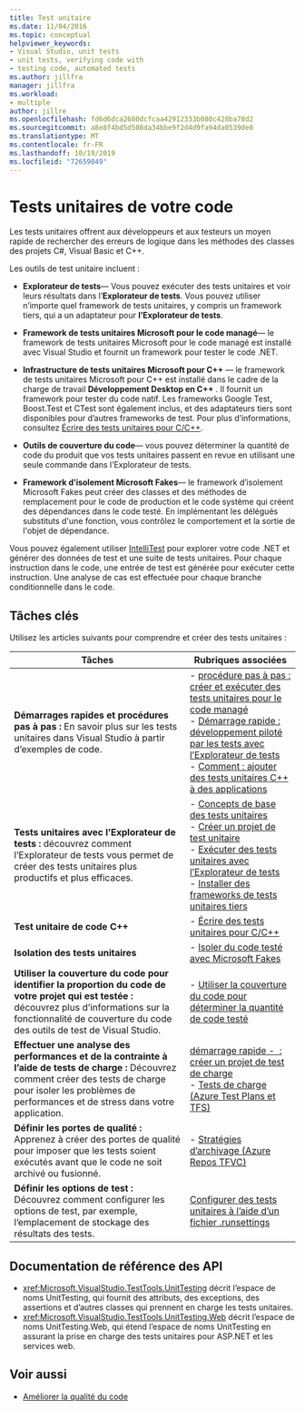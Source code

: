 ```yaml
---
title: Test unitaire
ms.date: 11/04/2016
ms.topic: conceptual
helpviewer_keywords:
- Visual Studio, unit tests
- unit tests, verifying code with
- testing code, automated tests
ms.author: jillfra
manager: jillfra
ms.workload:
- multiple
author: jillre
ms.openlocfilehash: fd6d6dca2680dcfcaa42912333b080c428ba78d2
ms.sourcegitcommit: a8e8f4bd5d508da34bbe9f2d4d9fa94da0539de0
ms.translationtype: MT
ms.contentlocale: fr-FR
ms.lasthandoff: 10/19/2019
ms.locfileid: "72659849"
---
```

# <a name="unit-test-your-code"></a>Tests unitaires de votre code

Les tests unitaires offrent aux développeurs et aux testeurs un moyen rapide de rechercher des erreurs de logique dans les méthodes des classes des projets C#, Visual Basic et C++.

Les outils de test unitaire incluent :

* **Explorateur de tests**&mdash; Vous pouvez exécuter des tests unitaires et voir leurs résultats dans l’**Explorateur de tests**. Vous pouvez utiliser n’importe quel framework de tests unitaires, y compris un framework tiers, qui a un adaptateur pour **l’Explorateur de tests**.

* **Framework de tests unitaires Microsoft pour le code managé**&mdash; le framework de tests unitaires Microsoft pour le code managé est installé avec Visual Studio et fournit un framework pour tester le code .NET.

* **Infrastructure de tests unitaires Microsoft pour C++** &mdash; le framework de tests unitaires Microsoft pour C++ est installé dans le cadre de la charge de travail **Développement Desktop en C++** . Il fournit un framework pour tester du code natif. Les frameworks Google Test, Boost.Test et CTest sont également inclus, et des adaptateurs tiers sont disponibles pour d’autres frameworks de test. Pour plus d’informations, consultez [Écrire des tests unitaires pour C/C++](../test/writing-unit-tests-for-c-cpp.md).

* **Outils de couverture du code**&mdash; vous pouvez déterminer la quantité de code du produit que vos tests unitaires passent en revue en utilisant une seule commande dans l’Explorateur de tests.

* **Framework d’isolement Microsoft Fakes**&mdash; le framework d’isolement Microsoft Fakes peut créer des classes et des méthodes de remplacement pour le code de production et le code système qui créent des dépendances dans le code testé. En implémentant les délégués substituts d'une fonction, vous contrôlez le comportement et la sortie de l'objet de dépendance.

Vous pouvez également utiliser [IntelliTest](../test/generate-unit-tests-for-your-code-with-intellitest.md) pour explorer votre code .NET et générer des données de test et une suite de tests unitaires. Pour chaque instruction dans le code, une entrée de test est générée pour exécuter cette instruction. Une analyse de cas est effectuée pour chaque branche conditionnelle dans le code.

## <a name="key-tasks"></a>Tâches clés

Utilisez les articles suivants pour comprendre et créer des tests unitaires :

|Tâches|Rubriques associées|
|-|-----------------------|
|**Démarrages rapides et procédures pas à pas :** En savoir plus sur les tests unitaires dans Visual Studio à partir d’exemples de code.|- [procédure pas à pas : créer et exécuter des tests unitaires pour le code managé](../test/walkthrough-creating-and-running-unit-tests-for-managed-code.md)<br />- [Démarrage rapide : développement piloté par les tests avec l’Explorateur de tests](../test/quick-start-test-driven-development-with-test-explorer.md)<br />- [Comment : ajouter des tests unitaires C++ à des applications](../test/how-to-use-microsoft-test-framework-for-cpp.md)|
|**Tests unitaires avec l’Explorateur de tests :** découvrez comment l’Explorateur de tests vous permet de créer des tests unitaires plus productifs et plus efficaces.|- [Concepts de base des tests unitaires](../test/unit-test-basics.md)<br />- [Créer un projet de test unitaire](../test/create-a-unit-test-project.md)<br />- [Exécuter des tests unitaires avec l’Explorateur de tests](../test/run-unit-tests-with-test-explorer.md)<br />- [Installer des frameworks de tests unitaires tiers](../test/install-third-party-unit-test-frameworks.md)|
|**Test unitaire de code C++**|- [Écrire des tests unitaires pour C/C++](../test/writing-unit-tests-for-c-cpp.md)|
|**Isolation des tests unitaires**|- [Isoler du code testé avec Microsoft Fakes](../test/isolating-code-under-test-with-microsoft-fakes.md)|
|**Utiliser la couverture du code pour identifier la proportion du code de votre projet qui est testée :** découvrez plus d’informations sur la fonctionnalité de couverture du code des outils de test de Visual Studio.|- [Utiliser la couverture du code pour déterminer la quantité de code testé](../test/using-code-coverage-to-determine-how-much-code-is-being-tested.md)|
|**Effectuer une analyse des performances et de la contrainte à l’aide de tests de charge :** Découvrez comment créer des tests de charge pour isoler les problèmes de performances et de stress dans votre application.|[démarrage rapide -  : créer un projet de test de charge](../test/quickstart-create-a-load-test-project.md)<br />- [Tests de charge (Azure Test Plans et TFS)](/azure/devops/test/load-test/index?view=vsts)|
|**Définir les portes de qualité :** Apprenez à créer des portes de qualité pour imposer que les tests soient exécutés avant que le code ne soit archivé ou fusionné.|- [Stratégies d’archivage (Azure Repos TFVC)](/azure/devops/repos/tfvc/add-check-policies?view=vsts)|
|**Définir les options de test :** Découvrez comment configurer les options de test, par exemple, l’emplacement de stockage des résultats des tests.|[Configurer des tests unitaires à l’aide d’un fichier .runsettings](../test/configure-unit-tests-by-using-a-dot-runsettings-file.md)|

## <a name="api-reference-documentation"></a>Documentation de référence des API

- <xref:Microsoft.VisualStudio.TestTools.UnitTesting> décrit l’espace de noms UnitTesting, qui fournit des attributs, des exceptions, des assertions et d’autres classes qui prennent en charge les tests unitaires.
- <xref:Microsoft.VisualStudio.TestTools.UnitTesting.Web> décrit l’espace de noms UnitTesting.Web, qui étend l’espace de noms UnitTesting en assurant la prise en charge des tests unitaires pour ASP.NET et les services web.

## <a name="see-also"></a>Voir aussi

- [Améliorer la qualité du code](../test/improve-code-quality.md)
